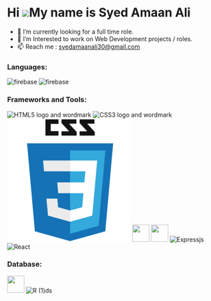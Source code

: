 Hi ![](https://user-images.githubusercontent.com/18350557/176309783-0785949b-9127-417c-8b55-ab5a4333674e.gif)My name is Syed Amaan Ali
======================================================================================================================================

- 🔭 I’m currently looking for a full time role.
- 🌱 I’m Interested to work on Web Development projects / roles.
- 📫 Reach me : syedamaanali30@gmail.com

<h3 align="left">Languages:</h3>
<img src="https://cdn4.iconfinder.com/data/icons/logos-and-brands/512/267_Python_logo-512.png" alt="firebase" width="40" height="40"/> 
<img src="https://upload.wikimedia.org/wikipedia/commons/thumb/9/99/Unofficial_JavaScript_logo_2.svg/2048px-Unofficial_JavaScript_logo_2.svg.png" alt="firebase" width="40" height="40"/> 


<h3 align="left">Frameworks and Tools:</h3>
<img width="40" alt="HTML5 logo and wordmark" src="https://upload.wikimedia.org/wikipedia/commons/thumb/6/61/HTML5_logo_and_wordmark.svg/64px-HTML5_logo_and_wordmark.svg.png">
<img width="40" alt="CSS3 logo and wordmark" src="https://upload.wikimedia.org/wikipedia/commons/thumb/d/d5/CSS3_logo_and_wordmark.svg/32px-CSS3_logo_and_wordmark.svg.png">
<img widtth="40" alt="css" src="https://raw.githubusercontent.com/github/explore/6c6508f34230f0ac0d49e847a326429eefbfc030/topics/css/css.png">
<img src="https://github.com/Amaan1628/Amaan1628/assets/118141092/55388121-58d1-43ee-a3e3-a7da61bb29e5" width="40" height="40">
<img src="https://github.com/Amaan1628/Amaan1628/assets/118141092/8a89cd89-e4eb-4ccd-8457-db0575d24274" decoding="async" width="40" height="40">
<img width="128" alt="Expressjs" src="https://upload.wikimedia.org/wikipedia/commons/6/64/Expressjs.png">
<img width="50" alt="React" src="https://cdn1.iconfinder.com/data/icons/education-set-3-3/74/15-512.png">

<h3 align="left"> Database: </h3>
<img src="https://github.com/Amaan1628/Amaan1628/assets/118141092/03d7900f-1906-450d-be3d-2284860e8a3b" width="40" height="40">
<img width="40" alt="R (1)ds" src="https://upload.wikimedia.org/wikipedia/commons/f/f4/R_%281%29ds.png">
